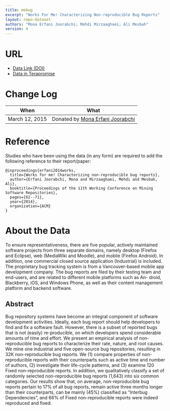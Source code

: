 ```yaml
---
title: mebug
excerpt: "Works For Me! Characterizing Non-reproducible Bug Reports"
layout: repo-dataset
authors: "Mona Erfani Joorabchi; Mehdi Mirzaaghaei; Ali Mesbah"
version: 4
---
```



# URL

* [Data Link (DOI)](https://doi.org/10.5281/zenodo.268511)
* [Data in Terapromise](https://terapromise.csc.ncsu.edu/repo/other/mebug)

# Change Log

When | What
---- | ----
March 12, 2015 | Donated by [Mona Erfani Joorabchi](/repo/people/data-donors/promise4.html)


# Reference

Studies who have been using the data (in any form) are required to add the following reference to their report/paper:

```
@inproceedings{erfani2014works,
  title={Works for me! Characterizing non-reproducible bug reports},
  author={Erfani Joorabchi, Mona and Mirzaaghaei, Mehdi and Mesbah, Ali},
  booktitle={Proceedings of the 11th Working Conference on Mining Software Repositories},
  pages={62--71},
  year={2014},
  organization={ACM}
}
```

# About the Data

To ensure representativeness, there are five popular, actively maintained software projects
from three separate domains, namely desktop (Firefox and Eclipse), web (MediaWiki and Moodle),
and mobile (Firefox Android). In addition, one commercial closed source application
(Industrial) is included. The proprietary bug tracking system is from a Vancouver-based mobile
app development company. The bug reports are filed by their testing team and end-users, and
are related to different mobile platforms such as An- droid, Blackberry, iOS, and Windows
Phone, as well as their content management platform and backend software.

## Abstract

Bug repository systems have become an integral component of software development activities.
Ideally, each bug report should help developers to find and fix a software fault. However,
there is a subset of reported bugs that is not (easily) re-producible, on which developers
spend considerable amounts of time and effort. We present an empirical analysis of non-
reproducible bug reports to characterize their rate, nature, and root causes. We mine one
industrial and five open-source bug repositories, resulting in 32K non-reproducible bug
reports. We (1) compare properties of non-reproducible reports with their counterparts such as
active time and number of authors, (2) investigate their life-cycle patterns, and (3) examine
120 Fixed non-reproducible reports. In addition, we qualitatively classify a set of randomly
selected non-reproducible bug reports (1,643) into six common categories. Our results show that,
on average, non-reproducible bug reports pertain to 17% of all bug reports, remain active three
months longer than their counterparts, can be mainly (45%) classified as “Interbug
Dependencies”, and 66% of Fixed non-reproducible reports were indeed reproduced and fixed.
